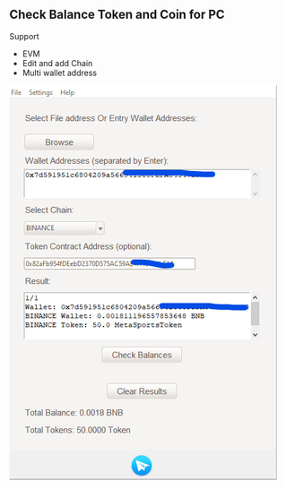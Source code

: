 ## Check Balance Token and Coin for PC

Support
- EVM
- Edit and add Chain
- Multi wallet address



![Contoh Gambar](https://github.com/Winnode/BALANCE-EVM/blob/main/test.jpg)
